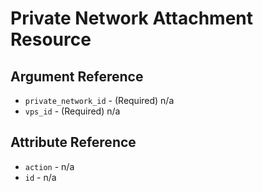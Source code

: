 # Private Network Attachment Resource



## Argument Reference

* `private_network_id` - (Required) n/a
* `vps_id` - (Required) n/a

## Attribute Reference

* `action` - n/a
* `id` - n/a